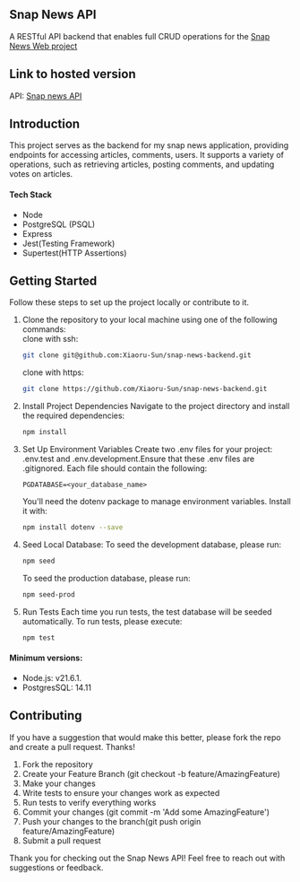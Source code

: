 ##  Snap News API

A RESTful API backend that enables full CRUD operations for the [Snap News Web project](https://github.com/Xiaoru-Sun/snap-news-web)

## Link to hosted version
API: [Snap news API](https://project-nc-news-xiaoru-sun.onrender.com/api)

## Introduction
This project serves as the backend for my snap news application, providing endpoints for accessing articles, comments, users. It supports a variety of operations, such as retrieving articles, posting comments, and updating votes on articles.

####  Tech Stack
+ Node
+ PostgreSQL (PSQL)
+ Express
+ Jest(Testing Framework)
+ Supertest(HTTP Assertions)

## Getting Started
Follow these steps to set up the project locally or contribute to it.
1. Clone the repository to your local machine using one of the following commands:<br>
   clone with ssh:
   ```sh
   git clone git@github.com:Xiaoru-Sun/snap-news-backend.git
   ```

   clone with https:
   ```sh
   git clone https://github.com/Xiaoru-Sun/snap-news-backend.git
   ```

2. Install Project Dependencies
   Navigate to the project directory and install the required dependencies:
   ```sh
   npm install
   ```

3. Set Up Environment Variables
   Create two .env files for your project: .env.test and .env.development.Ensure that these .env files are .gitignored. Each file should contain the following:
   ```env
   PGDATABASE=<your_database_name>
   ```
   
   You'll need the dotenv package to manage environment variables. Install it with:

   ```sh
   npm install dotenv --save
   ```

4. Seed Local Database:
   To seed the development database, please run:
   ```sh
   npm seed
   ```
   To seed the production database, please run:
   ```sh
   npm seed-prod
   ```

5. Run Tests
   Each time you run tests, the test database will be seeded automatically. To run tests, please execute:
   ```sh
   npm test
   ```

#### Minimum versions: 
+ Node.js: v21.6.1.
+ PostgresSQL: 14.11


## **Contributing**
If you have a suggestion that would make this better, please fork the repo and create a pull request. Thanks!
1. Fork the repository
2. Create your Feature Branch (git checkout -b feature/AmazingFeature)
3. Make your changes
4. Write tests to ensure your changes work as expected
5. Run tests to verify everything works
6. Commit your changes (git commit -m 'Add some AmazingFeature')
7. Push your changes to the branch(git push origin feature/AmazingFeature)
8. Submit a pull request

Thank you for checking out the Snap News API! Feel free to reach out with suggestions or feedback.
